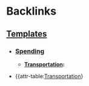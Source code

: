
# Backlinks
## [Templates](<Templates.md>)
- ### [Spending](<Spending.md>)
    - **[Transportation](<Transportation.md>):**

- {{attr-table:[Transportation](<Transportation.md>)}

